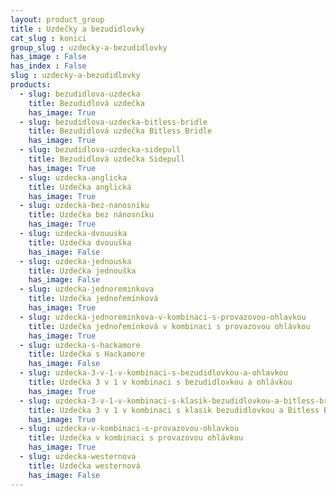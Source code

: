 ```yaml
---
layout: product_group
title : Uzdečky a bezudidlovky
cat_slug : konici
group_slug : uzdecky-a-bezudidlovky
has_image : False
has_index : False
slug : uzdecky-a-bezudidlovky
products:
  - slug: bezudidlova-uzdecka
    title: Bezudidlová uzdečka
    has_image: True
  - slug: bezudidlova-uzdecka-bitless-bridle
    title: Bezudidlová uzdečka Bitless Bridle
    has_image: True
  - slug: bezudidlova-uzdecka-sidepull
    title: Bezudidlová uzdečka Sidepull
    has_image: True
  - slug: uzdecka-anglicka
    title: Uzdečka anglická
    has_image: True
  - slug: uzdecka-bez-nanosniku
    title: Uzdečka bez nánosníku
    has_image: True
  - slug: uzdecka-dvouuska
    title: Uzdečka dvouuška
    has_image: False
  - slug: uzdecka-jednouska
    title: Uzdečka jednouška
    has_image: False
  - slug: uzdecka-jednoreminkova
    title: Uzdečka jednořemínková
    has_image: True
  - slug: uzdecka-jednoreminkova-v-kombinaci-s-provazovou-ohlavkou
    title: Uzdečka jednořemínková v kombinaci s provazovou ohlávkou
    has_image: True
  - slug: uzdecka-s-hackamore
    title: Uzdečka s Hackamore
    has_image: False
  - slug: uzdecka-3-v-1-v-kombinaci-s-bezudidlovkou-a-ohlavkou
    title: Uzdečka 3 v 1 v kombinaci s bezudidlovkou a ohlávkou
    has_image: True
  - slug: uzdecka-3-v-1-v-kombinaci-s-klasik-bezudidlovkou-a-bitless-bridle
    title: Uzdečka 3 v 1 v kombinaci s klasik bezudidlovkou a Bitless Bridle
    has_image: True
  - slug: uzdecka-v-kombinaci-s-provazovou-ohlavkou
    title: Uzdečka v kombinaci s provazovou ohlávkou
    has_image: True
  - slug: uzdecka-westernova
    title: Uzdečka westernová
    has_image: False
---
```


